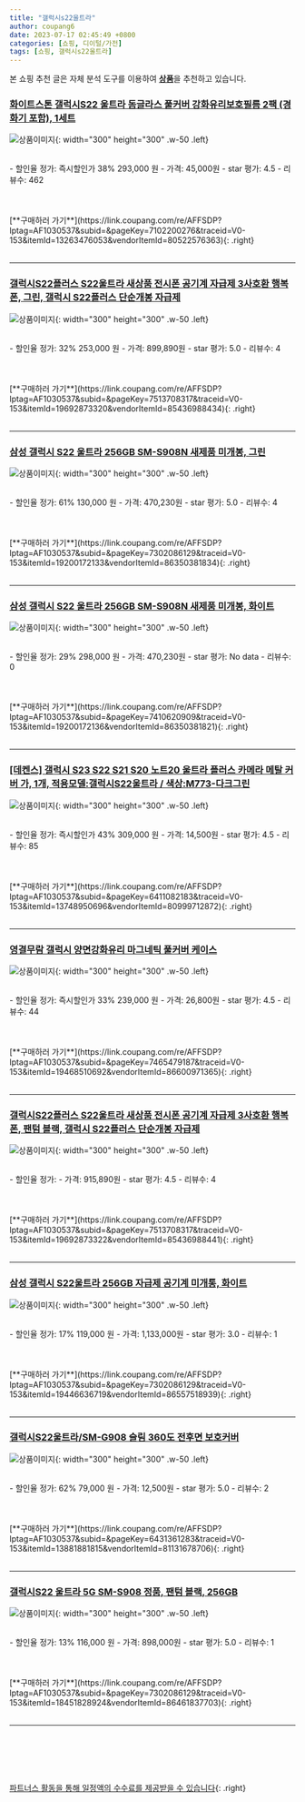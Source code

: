 ```yaml
---
title: "갤럭시s22울트라"
author: coupang6
date: 2023-07-17 02:45:49 +0800
categories: [쇼핑, 디이털/가전]
tags: [쇼핑, 갤럭시s22울트라]
---
```


본 쇼핑 추천 글은 자체 분석 도구를 이용하여 [**상품**](https://link.coupang.com/a/bao1ui)을 추천하고 있습니다.

### [화이트스톤 갤럭시S22 울트라 돔글라스 풀커버 강화유리보호필름 2팩 (경화기 포함), 1세트](https://link.coupang.com/re/AFFSDP?lptag=AF1030537&subid=&pageKey=7102200276&traceid=V0-153&itemId=13263476053&vendorItemId=80522576363)

![상품이미지](https://thumbnail7.coupangcdn.com/thumbnails/remote/230x230ex/image/vendor_inventory/2b70/afd39874aff51b330c1a8700472e58142fdcff5e83b75b857d4d2633c858.jpg){: width="300" height="300" .w-50 .left}


<br>
- 할인율 정가: 즉시할인가 38%  293,000   원
- 가격: 45,000원
- star 평가: 4.5
- 리뷰수: 462
<br>
<br>
<br>
<br>
[**구매하러 가기**](https://link.coupang.com/re/AFFSDP?lptag=AF1030537&subid=&pageKey=7102200276&traceid=V0-153&itemId=13263476053&vendorItemId=80522576363){: .right}
<br>
<br>

---

### [갤럭시S22플러스 S22울트라 새상품 전시폰 공기계 자급제 3사호환 행복폰, 그린, 갤럭시 S22플러스 단순개봉 자급제](https://link.coupang.com/re/AFFSDP?lptag=AF1030537&subid=&pageKey=7513708317&traceid=V0-153&itemId=19692873320&vendorItemId=85436988434)

![상품이미지](https://thumbnail7.coupangcdn.com/thumbnails/remote/230x230ex/image/vendor_inventory/2c4b/c2d7ebc999c4b62764137e6225c0594fa8d88f664551aed3addbbf61c876.jpg){: width="300" height="300" .w-50 .left}


<br>
- 할인율 정가: 32%  253,000   원
- 가격: 899,890원
- star 평가: 5.0
- 리뷰수: 4
<br>
<br>
<br>
<br>
[**구매하러 가기**](https://link.coupang.com/re/AFFSDP?lptag=AF1030537&subid=&pageKey=7513708317&traceid=V0-153&itemId=19692873320&vendorItemId=85436988434){: .right}
<br>
<br>

---

### [삼성 갤럭시 S22 울트라 256GB SM-S908N 새제품 미개봉, 그린](https://link.coupang.com/re/AFFSDP?lptag=AF1030537&subid=&pageKey=7302086129&traceid=V0-153&itemId=19200172133&vendorItemId=86350381834)

![상품이미지](https://thumbnail7.coupangcdn.com/thumbnails/remote/230x230ex/image/vendor_inventory/d6ab/9d7a6f9b0a5c3cd72080b613c23704210e5bd41517ca93c5efeab8694470.jpg){: width="300" height="300" .w-50 .left}


<br>
- 할인율 정가: 61%  130,000   원
- 가격: 470,230원
- star 평가: 5.0
- 리뷰수: 4
<br>
<br>
<br>
<br>
[**구매하러 가기**](https://link.coupang.com/re/AFFSDP?lptag=AF1030537&subid=&pageKey=7302086129&traceid=V0-153&itemId=19200172133&vendorItemId=86350381834){: .right}
<br>
<br>

---

### [삼성 갤럭시 S22 울트라 256GB SM-S908N 새제품 미개봉, 화이트](https://link.coupang.com/re/AFFSDP?lptag=AF1030537&subid=&pageKey=7410620909&traceid=V0-153&itemId=19200172136&vendorItemId=86350381821)

![상품이미지](https://thumbnail7.coupangcdn.com/thumbnails/remote/230x230ex/image/vendor_inventory/d6ab/9d7a6f9b0a5c3cd72080b613c23704210e5bd41517ca93c5efeab8694470.jpg){: width="300" height="300" .w-50 .left}


<br>
- 할인율 정가: 29%  298,000   원
- 가격: 470,230원
- star 평가: No data
- 리뷰수: 0
<br>
<br>
<br>
<br>
[**구매하러 가기**](https://link.coupang.com/re/AFFSDP?lptag=AF1030537&subid=&pageKey=7410620909&traceid=V0-153&itemId=19200172136&vendorItemId=86350381821){: .right}
<br>
<br>

---

### [[데켄스] 갤럭시 S23 S22 S21 S20 노트20 울트라 플러스 카메라 메탈 커버 가, 1개, 적용모델:갤럭시S22울트라 / 색상:M773-다크그린](https://link.coupang.com/re/AFFSDP?lptag=AF1030537&subid=&pageKey=6411082183&traceid=V0-153&itemId=13748950696&vendorItemId=80999712872)

![상품이미지](https://thumbnail10.coupangcdn.com/thumbnails/remote/230x230ex/image/vendor_inventory/6bb0/c2515e206338d4d57b492e895c5b0cc4e93765310d173cf6220ad36fe34f.jpg){: width="300" height="300" .w-50 .left}


<br>
- 할인율 정가: 즉시할인가 43%  309,000   원
- 가격: 14,500원
- star 평가: 4.5
- 리뷰수: 85
<br>
<br>
<br>
<br>
[**구매하러 가기**](https://link.coupang.com/re/AFFSDP?lptag=AF1030537&subid=&pageKey=6411082183&traceid=V0-153&itemId=13748950696&vendorItemId=80999712872){: .right}
<br>
<br>

---

### [영결무람 갤럭시 양면강화유리 마그네틱 풀커버 케이스](https://link.coupang.com/re/AFFSDP?lptag=AF1030537&subid=&pageKey=7465479187&traceid=V0-153&itemId=19468510692&vendorItemId=86600971365)

![상품이미지](https://thumbnail10.coupangcdn.com/thumbnails/remote/230x230ex/image/vendor_inventory/f631/3e6c93a3d9bbf47b3d59de2926b6f37d398a96863915a1c0373e713c91a7.jpg){: width="300" height="300" .w-50 .left}


<br>
- 할인율 정가: 즉시할인가 33%  239,000   원
- 가격: 26,800원
- star 평가: 4.5
- 리뷰수: 44
<br>
<br>
<br>
<br>
[**구매하러 가기**](https://link.coupang.com/re/AFFSDP?lptag=AF1030537&subid=&pageKey=7465479187&traceid=V0-153&itemId=19468510692&vendorItemId=86600971365){: .right}
<br>
<br>

---

### [갤럭시S22플러스 S22울트라 새상품 전시폰 공기계 자급제 3사호환 행복폰, 팬텀 블랙, 갤럭시 S22플러스 단순개봉 자급제](https://link.coupang.com/re/AFFSDP?lptag=AF1030537&subid=&pageKey=7513708317&traceid=V0-153&itemId=19692873322&vendorItemId=85436988441)

![상품이미지](https://thumbnail7.coupangcdn.com/thumbnails/remote/230x230ex/image/vendor_inventory/2c4b/c2d7ebc999c4b62764137e6225c0594fa8d88f664551aed3addbbf61c876.jpg){: width="300" height="300" .w-50 .left}


<br>
- 할인율 정가: 
- 가격: 915,890원
- star 평가: 4.5
- 리뷰수: 4
<br>
<br>
<br>
<br>
[**구매하러 가기**](https://link.coupang.com/re/AFFSDP?lptag=AF1030537&subid=&pageKey=7513708317&traceid=V0-153&itemId=19692873322&vendorItemId=85436988441){: .right}
<br>
<br>

---

### [삼성 갤럭시 S22울트라 256GB 자급제 공기계 미개통, 화이트](https://link.coupang.com/re/AFFSDP?lptag=AF1030537&subid=&pageKey=7302086129&traceid=V0-153&itemId=19446636719&vendorItemId=86557518939)

![상품이미지](https://thumbnail9.coupangcdn.com/thumbnails/remote/230x230ex/image/vendor_inventory/7caf/7ec436b25f071534e34a0b19119c233ff2333010bf95beaa7e88080019ef.jpg){: width="300" height="300" .w-50 .left}


<br>
- 할인율 정가: 17%  119,000   원
- 가격: 1,133,000원
- star 평가: 3.0
- 리뷰수: 1
<br>
<br>
<br>
<br>
[**구매하러 가기**](https://link.coupang.com/re/AFFSDP?lptag=AF1030537&subid=&pageKey=7302086129&traceid=V0-153&itemId=19446636719&vendorItemId=86557518939){: .right}
<br>
<br>

---

### [갤럭시S22울트라/SM-G908 슬림 360도 전후면 보호커버](https://link.coupang.com/re/AFFSDP?lptag=AF1030537&subid=&pageKey=6431361283&traceid=V0-153&itemId=13881881815&vendorItemId=81131678706)

![상품이미지](https://thumbnail10.coupangcdn.com/thumbnails/remote/230x230ex/image/vendor_inventory/2dae/a7b675d30e5770e88fe4eac99ff2ae155857b2357cacce19baa1ab993641.jpg){: width="300" height="300" .w-50 .left}


<br>
- 할인율 정가: 62%  79,000   원
- 가격: 12,500원
- star 평가: 5.0
- 리뷰수: 2
<br>
<br>
<br>
<br>
[**구매하러 가기**](https://link.coupang.com/re/AFFSDP?lptag=AF1030537&subid=&pageKey=6431361283&traceid=V0-153&itemId=13881881815&vendorItemId=81131678706){: .right}
<br>
<br>

---

### [갤럭시S22 울트라 5G SM-S908 정품, 팬텀 블랙, 256GB](https://link.coupang.com/re/AFFSDP?lptag=AF1030537&subid=&pageKey=7302086129&traceid=V0-153&itemId=18451828924&vendorItemId=86461837703)

![상품이미지](https://thumbnail7.coupangcdn.com/thumbnails/remote/230x230ex/image/vendor_inventory/a0e8/4e0a1d18503cfe5ea745a26ca8e1cab2ac75f32c3d80fd9d30839d026193.jpg){: width="300" height="300" .w-50 .left}


<br>
- 할인율 정가: 13%  116,000   원
- 가격: 898,000원
- star 평가: 5.0
- 리뷰수: 1
<br>
<br>
<br>
<br>
[**구매하러 가기**](https://link.coupang.com/re/AFFSDP?lptag=AF1030537&subid=&pageKey=7302086129&traceid=V0-153&itemId=18451828924&vendorItemId=86461837703){: .right}
<br>
<br>

---
<br><br><br><br><br> [파트너스 활동을 통해 일정액의 수수료를 제공받을 수 있습니다](https://link.coupang.com/a/bao1ui){: .right}